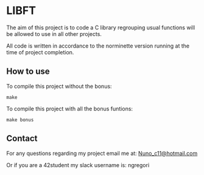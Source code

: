 # LIBFT

The aim of this project is to code a C library regrouping usual functions will be allowed to use in all other projects.

All code is written in accordance to the norminette version running at the time of project completion.

## How to use

To compile this project without the bonus:
```
make
```

To compile this project with all the bonus funtions:
```
make bonus
```

## Contact

For any questions regarding my project email me at: Nuno_c11@hotmail.com

Or if you are a 42student my slack username is: ngregori
